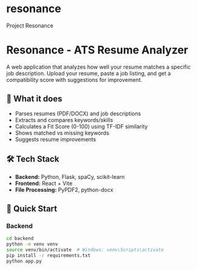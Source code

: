 # resonance
Project Resonance

# Resonance - ATS Resume Analyzer

A web application that analyzes how well your resume matches a specific job description. Upload your resume, paste a job listing, and get a compatibility score with suggestions for improvement.

## 🎯 What it does
- Parses resumes (PDF/DOCX) and job descriptions
- Extracts and compares keywords/skills
- Calculates a Fit Score (0-100) using TF-IDF similarity
- Shows matched vs missing keywords
- Suggests resume improvements

## 🛠 Tech Stack
- **Backend:** Python, Flask, spaCy, scikit-learn
- **Frontend:** React + Vite
- **File Processing:** PyPDF2, python-docx

## 🚀 Quick Start

### Backend
```bash
cd backend
python -m venv venv
source venv/bin/activate  # Windows: venv\Scripts\activate
pip install -r requirements.txt
python app.py
